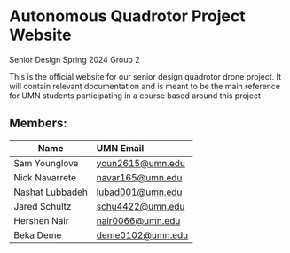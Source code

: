 # Autonomous Quadrotor Project Website
Senior Design Spring 2024 Group 2

This is the official website for our senior design quadrotor drone project. It will contain relevant documentation and is meant to be the main reference for UMN students participating in a course based around this project

## Members:
| Name              | UMN Email             |
| ----------------- | :-------------------- |
| Sam Younglove     | youn2615@umn.edu      |
| Nick Navarrete    | navar165@umn.edu      |
| Nashat Lubbadeh   | lubad001@umn.edu      |
| Jared Schultz     | schu4422@umn.edu      |
| Hershen Nair      | nair0066@umn.edu      |
| Beka Deme         | deme0102@umn.edu      |

